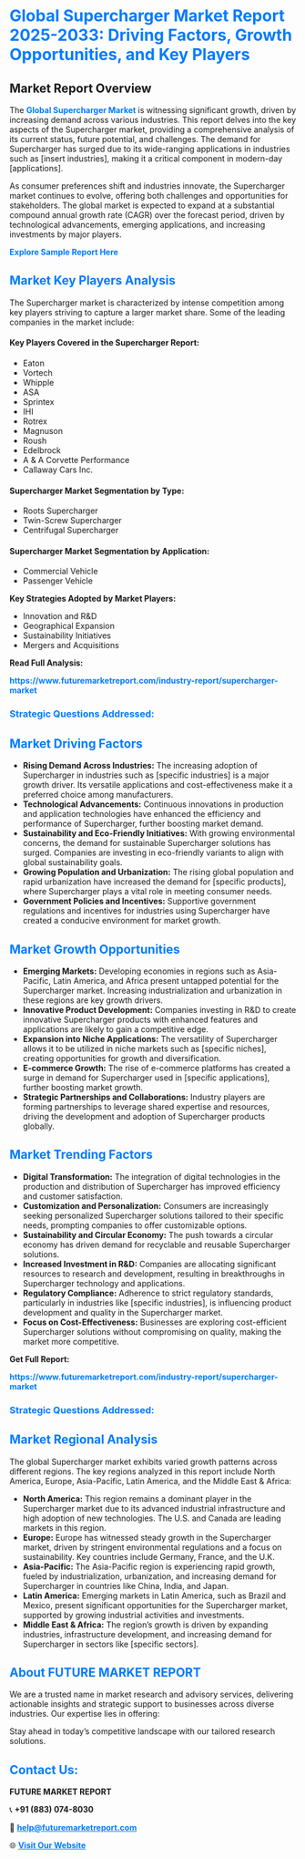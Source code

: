 <h1 style="color: #007BFF;">Global Supercharger Market Report 2025-2033: Driving Factors, Growth Opportunities, and Key Players</h1>

<section id="overview">
<h2>Market Report Overview</h2>
<p>The <a href="https://www.futuremarketreport.com/industry-report/supercharger-market" style="color: #007BFF; text-decoration: none;"><strong>Global Supercharger Market</strong></a> is witnessing significant growth, driven by increasing demand across various industries. This report delves into the key aspects of the Supercharger market, providing a comprehensive analysis of its current status, future potential, and challenges. The demand for Supercharger has surged due to its wide-ranging applications in industries such as [insert industries], making it a critical component in modern-day [applications].</p>
<p>As consumer preferences shift and industries innovate, the Supercharger market continues to evolve, offering both challenges and opportunities for stakeholders. The global market is expected to expand at a substantial compound annual growth rate (CAGR) over the forecast period, driven by technological advancements, emerging applications, and increasing investments by major players.</p>
</section>

<section id="overview">
<p><a href="https://www.futuremarketreport.com/request-sample/reportId=84422" style="color: #007BFF; text-decoration: none;"><strong>Explore Sample Report Here</strong></a></p>
</section>

<section id="key-players">
<h2 style="color: #007BFF;">Market Key Players Analysis</h2>
<p>The Supercharger market is characterized by intense competition among key players striving to capture a larger market share. Some of the leading companies in the market include:</p>
<h4>Key Players Covered in the Supercharger Report:</h4>
<ul><li>Eaton</li><li>Vortech</li><li>Whipple</li><li>ASA</li><li>Sprintex</li><li>IHI</li><li>Rotrex</li><li>Magnuson</li><li>Roush</li><li>Edelbrock</li><li>A &amp; A Corvette Performance</li><li>Callaway Cars Inc.</li></ul>
<h4>Supercharger Market Segmentation by Type:</h4>
<ul><li>Roots Supercharger</li><li>Twin-Screw Supercharger</li><li>Centrifugal Supercharger</li></ul>

<h4>Supercharger Market Segmentation by Application:</h4>
<ul><li>Commercial Vehicle</li><li>Passenger Vehicle</li></ul>
<p><strong>Key Strategies Adopted by Market Players:</strong></p>
<ul>
<li>Innovation and R&D</li>
<li>Geographical Expansion</li>
<li>Sustainability Initiatives</li>
<li>Mergers and Acquisitions</li>
</ul>
</section>

<section>
<p><strong>Read Full Analysis: </strong></p><a href="https://www.futuremarketreport.com/industry-report/supercharger-market" style="color: #007BFF; text-decoration: none;"><strong>https://www.futuremarketreport.com/industry-report/supercharger-market</strong></a>
<h3 style="color: #007BFF;">Strategic Questions Addressed:</h3>
</section>

<section id="driving-factors">
<h2 style="color: #007BFF;">Market Driving Factors</h2>
<ul>
<li><strong>Rising Demand Across Industries:</strong> The increasing adoption of Supercharger in industries such as [specific industries] is a major growth driver. Its versatile applications and cost-effectiveness make it a preferred choice among manufacturers.</li>
<li><strong>Technological Advancements:</strong> Continuous innovations in production and application technologies have enhanced the efficiency and performance of Supercharger, further boosting market demand.</li>
<li><strong>Sustainability and Eco-Friendly Initiatives:</strong> With growing environmental concerns, the demand for sustainable Supercharger solutions has surged. Companies are investing in eco-friendly variants to align with global sustainability goals.</li>
<li><strong>Growing Population and Urbanization:</strong> The rising global population and rapid urbanization have increased the demand for [specific products], where Supercharger plays a vital role in meeting consumer needs.</li>
<li><strong>Government Policies and Incentives:</strong> Supportive government regulations and incentives for industries using Supercharger have created a conducive environment for market growth.</li>
</ul>
</section>

<section id="growth-opportunities">
<h2 style="color: #007BFF;">Market Growth Opportunities</h2>
<ul>
<li><strong>Emerging Markets:</strong> Developing economies in regions such as Asia-Pacific, Latin America, and Africa present untapped potential for the Supercharger market. Increasing industrialization and urbanization in these regions are key growth drivers.</li>
<li><strong>Innovative Product Development:</strong> Companies investing in R&D to create innovative Supercharger products with enhanced features and applications are likely to gain a competitive edge.</li>
<li><strong>Expansion into Niche Applications:</strong> The versatility of Supercharger allows it to be utilized in niche markets such as [specific niches], creating opportunities for growth and diversification.</li>
<li><strong>E-commerce Growth:</strong> The rise of e-commerce platforms has created a surge in demand for Supercharger used in [specific applications], further boosting market growth.</li>
<li><strong>Strategic Partnerships and Collaborations:</strong> Industry players are forming partnerships to leverage shared expertise and resources, driving the development and adoption of Supercharger products globally.</li>
</ul>
</section>

<section id="trending-factors">
<h2 style="color: #007BFF;">Market Trending Factors</h2>
<ul>
<li><strong>Digital Transformation:</strong> The integration of digital technologies in the production and distribution of Supercharger has improved efficiency and customer satisfaction.</li>
<li><strong>Customization and Personalization:</strong> Consumers are increasingly seeking personalized Supercharger solutions tailored to their specific needs, prompting companies to offer customizable options.</li>
<li><strong>Sustainability and Circular Economy:</strong> The push towards a circular economy has driven demand for recyclable and reusable Supercharger solutions.</li>
<li><strong>Increased Investment in R&D:</strong> Companies are allocating significant resources to research and development, resulting in breakthroughs in Supercharger technology and applications.</li>
<li><strong>Regulatory Compliance:</strong> Adherence to strict regulatory standards, particularly in industries like [specific industries], is influencing product development and quality in the Supercharger market.</li>
<li><strong>Focus on Cost-Effectiveness:</strong> Businesses are exploring cost-efficient Supercharger solutions without compromising on quality, making the market more competitive.</li>
</ul>
</section>

<section>
<p><strong>Get Full Report: </strong></p><a href="https://www.futuremarketreport.com/industry-report/supercharger-market" style="color: #007BFF; text-decoration: none;"><strong>https://www.futuremarketreport.com/industry-report/supercharger-market</strong></a>
<h3 style="color: #007BFF;">Strategic Questions Addressed:</h3>
</section>


<section id="regional-analysis">
<h2 style="color: #007BFF;">Market Regional Analysis</h2>
<p>The global Supercharger market exhibits varied growth patterns across different regions. The key regions analyzed in this report include North America, Europe, Asia-Pacific, Latin America, and the Middle East & Africa:</p>
<ul>
<li><strong>North America:</strong> This region remains a dominant player in the Supercharger market due to its advanced industrial infrastructure and high adoption of new technologies. The U.S. and Canada are leading markets in this region.</li>
<li><strong>Europe:</strong> Europe has witnessed steady growth in the Supercharger market, driven by stringent environmental regulations and a focus on sustainability. Key countries include Germany, France, and the U.K.</li>
<li><strong>Asia-Pacific:</strong> The Asia-Pacific region is experiencing rapid growth, fueled by industrialization, urbanization, and increasing demand for Supercharger in countries like China, India, and Japan.</li>
<li><strong>Latin America:</strong> Emerging markets in Latin America, such as Brazil and Mexico, present significant opportunities for the Supercharger market, supported by growing industrial activities and investments.</li>
<li><strong>Middle East & Africa:</strong> The region’s growth is driven by expanding industries, infrastructure development, and increasing demand for Supercharger in sectors like [specific sectors].</li>
</ul>
</section>

<footer>
<h2 style="color: #007BFF;">About FUTURE MARKET REPORT</h2>
<p>We are a trusted name in market research and advisory services, delivering actionable insights and strategic support to businesses across diverse industries. Our expertise lies in offering:</p>

<p>Stay ahead in today’s competitive landscape with our tailored research solutions.</p>

<h2 style="color: #007BFF;">Contact Us:</h2>
<p><strong>FUTURE MARKET REPORT</strong></p>
<p>📞 <strong>+91 (883) 074-8030</strong></p>
<p>📧 <strong><a href="mailto:help@futuremarketreport.com" style="color: #007BFF;">help@futuremarketreport.com</a></strong></p>
<p>🌐 <strong><a href="https://www.futuremarketreport.com/" style="color: #007BFF;">Visit Our Website</a></strong></p>
</footer>